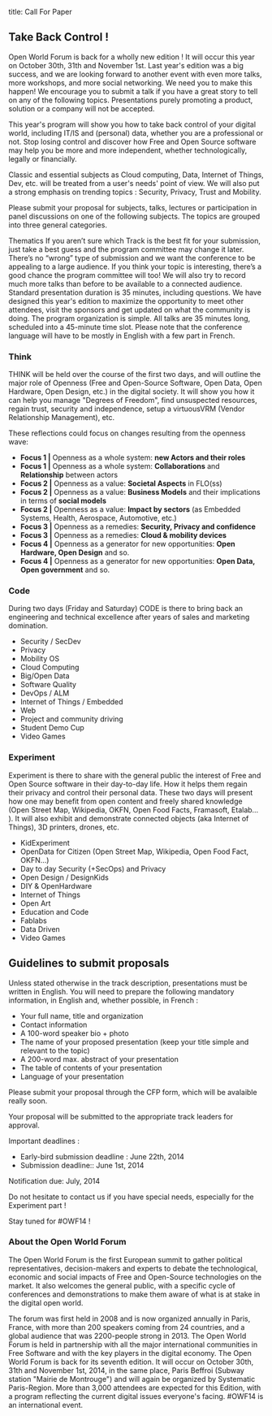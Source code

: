 title: Call For Paper

## Take Back Control !

Open World Forum is back for a wholly new edition ! It will occur this year on October 30th, 31th and November 1st. Last year's edition was a big success, and we are looking forward to another event with even more talks, more workshops, and more social networking. We need you to make this happen! We encourage you to submit a talk if you have a great story to tell on any of the following topics. 
Presentations purely promoting a product, solution or a company will not be accepted.

This year's program will show you how to take back control of your digital world, including IT/IS and (personal) data, whether you are a professional or not.  Stop losing control and discover how Free and Open Source software may help you be more and more independent, whether technologically, legally or financially.

Classic and essential subjects as Cloud computing, Data, Internet of Things, Dev, etc. will be treated from a user's needs' point of view. We will also put a strong emphasis on trending topics : Security, Privacy, Trust and Mobility.

Please submit your proposal for subjects, talks, lectures or participation in panel discussions on one of the following subjects. The topics are grouped into three general categories.

Thematics
If you aren’t sure which Track is the best fit for your submission, just take a best guess and the program committee may change it later. There’s no “wrong” type of submission and we want the conference to be appealing to a large audience. If you think your topic is interesting, there’s a good chance the program committee will too! We will also try to record much more talks than before to be available to a connected audience. Standard presentation duration is 35 minutes, including questions. We have designed this year's edition to maximize the opportunity to meet other attendees, visit the sponsors and get updated on what the community is doing. The program organization is simple. All talks are 35 minutes long, scheduled into a 45-minute time slot. Please note that the conference language will have to be mostly in English with a few part in French.

### Think

THINK will be held over the course of the first two days, and will outline the major role of Openness (Free and Open-Source Software, Open Data, Open Hardware, Open Design, etc.) in the digital society. It will show you how it can help you manage "Degrees of Freedom", find unsuspected resources, regain trust, security and independence, setup a virtuousVRM (Vendor Relationship Management), etc.

These reflections could focus on changes resulting from the openness wave:

* **Focus 1 |** Openness as a whole system: **new Actors and their roles**
* **Focus 1 |** Openness as a whole system: **Collaborations** and **Relationship** between actors
* **Focus 2 |** Openness as a value: **Societal Aspects** in FLO(ss)
* **Focus 2 |** Openness as a value: **Business Models** and their implications in terms of **social models**
* **Focus 2 |** Openness as a value: **Impact by sectors** (as Embedded Systems, Health, Aerospace, Automotive, etc.)
* **Focus 3 |** Openness as a remedies: **Security, Privacy and confidence**
* **Focus 3 |** Openness as a remedies: **Cloud & mobility devices**
* **Focus 4 |** Openness as a generator for new opportunities: **Open Hardware, Open Design** and so.
* **Focus 4 |** Openness as a generator for new opportunities: **Open Data, Open government** and so.

### Code
During two days (Friday and Saturday) CODE is there to bring back an engineering and technical excellence after years of sales and marketing domination.

* Security / SecDev
* Privacy
* Mobility OS
* Cloud Computing
* Big/Open Data
* Software Quality
* DevOps / ALM
* Internet of Things / Embedded
* Web
* Project and community driving
* Student Demo Cup
* Video Games

### Experiment

Experiment is there to share with the general public the interest of Free and Open Source software in their day-to-day life. How it helps them regain their privacy and control their personal data. These two days will present how one may benefit from open content and freely shared knowledge (Open Street Map, Wikipedia, OKFN, Open Food Facts, Framasoft, Etalab… ). It will also exhibit and demonstrate connected objects (aka Internet of Things), 3D printers, drones, etc.

* KidExperiment
* OpenData for Citizen (Open Street Map, Wikipedia, Open Food Fact, OKFN...)
* Day to day Security (+SecOps) and Privacy
* Open Design / DesignKids
* DIY & OpenHardware
* Internet of Things
* Open Art
* Education and Code
* Fablabs
* Data Driven
* Video Games
 

## Guidelines to submit proposals

Unless stated otherwise in the track description, presentations must be written in English. You will need to prepare the following mandatory information, in English and, whether possible, in French :

* Your full name, title and organization
* Contact information
* A 100-word speaker bio + photo
* The name of your proposed presentation (keep your title simple and relevant to the topic)
* A 200-word max. abstract of your presentation
* The table of contents of your presentation
* Language of your presentation

Please submit your proposal through the CFP form, which will be avalaible really soon. 

Your proposal will be submitted to the appropriate track leaders for approval.

Important deadlines :

* Early-bird submission deadline : June 22th, 2014
* Submission deadline:: June 1st, 2014

Notification due: July, 2014

Do not hesitate to contact us if you have special needs, especially for the Experiment part !

Stay tuned for #OWF14 !

### About the Open World Forum

The Open World Forum is the first European summit to gather political  representatives, decision-makers and experts to debate the technological, economic and social impacts of Free and Open-Source technologies on the market. It also welcomes the general public, with a specific cycle of conferences and demonstrations to make them aware of what is at stake in the digital open world.

The forum was first held in 2008 and is now organized annually in Paris, France, with more than 200 speakers coming from 24 countries, and a global audience that was 2200-people strong in 2013. The Open World Forum is held in partnership with all the major international communities in Free Software and with the key players in the digital economy. The Open World Forum is back for its seventh edition.  It will occur on October 30th, 31th and November 1st, 2014, in the same place, Paris Beffroi (Subway station "Mairie de Montrouge") and will again be organized by Systematic Paris-Region. More than 3,000 attendees are expected for this Edition, with a program reflecting the current digital issues everyone's facing. #OWF14 is an international event.
